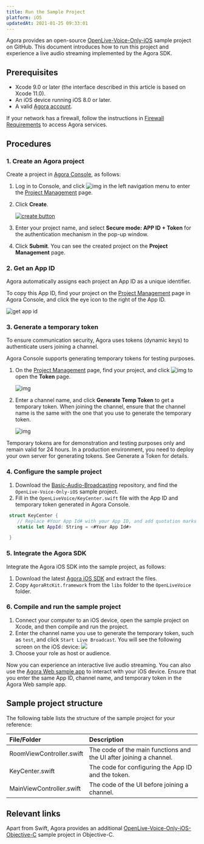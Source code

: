 ```yaml
---
title: Run the Sample Project
platform: iOS
updatedAt: 2021-01-25 09:33:01
---
```

Agora provides an open-source [OpenLive-Voice-Only-iOS](https://github.com/AgoraIO/Basic-Audio-Broadcasting/tree/master/OpenLive-Voice-Only-iOS) sample project on GitHub. This document introduces how to run this project and experience a live audio streaming implemented by the Agora SDK.

## Prerequisites

- Xcode 9.0 or later (the interface described in this article is based on Xcode 11.0).
- An iOS device running iOS 8.0 or later.
- A valid [Agora account](https://docs.agora.io/en/Agora%20Platform/sign_in_and_sign_up).

<div class="alert note">If your network has a firewall, follow the instructions in <a href="https://docs.agora.io/en/Agora%20Platform/firewall?platform=All%20Platforms">Firewall Requirements</a> to access Agora services.</div>

## Procedures
### 1. Create an Agora project

Create a project in [Agora Console](https://console.agora.io/), as follows:

1. Log in to Console, and click ![img](https://web-cdn.agora.io/docs-files/1594283671161) in the left navigation menu to enter the [Project Management](https://console.agora.io/projects) page.

2. Click **Create**.

   [![create button](https://web-cdn.agora.io/docs-files/1594949127367)](https://dashboard.agora.io/projects)

3. Enter your project name, and select **Secure mode: APP ID + Token** for the authentication mechanism in the pop-up window.

4. Click **Submit**. You can see the created project on the **Project Management** page.

### 2. Get an App ID

Agora automatically assigns each project an App ID as a unique identifier.

To copy this App ID, find your project on the [Project Management](https://console.agora.io/projects) page in Agora Console, and click the eye icon to the right of the App ID.

![get app id](https://web-cdn.agora.io/docs-files/1602646621028)



### 3. Generate a temporary token

To ensure communication security, Agora uses tokens (dynamic keys) to authenticate users joining a channel.

Agora Console supports generating temporary tokens for testing purposes.

1. On the [Project Management](https://console.agora.io/projects) page, find your project, and click ![img](https://web-cdn.agora.io/docs-files/1594284775010) to open the **Token** page.

   ![img](https://web-cdn.agora.io/docs-files/1574927794840)

2. Enter a channel name, and click **Generate Temp Token** to get a temporary token. When joining the channel, ensure that the channel name is the same with the one that you use to generate the temporary token.

   ![img](https://web-cdn.agora.io/docs-files/1574928048948)


<div class="alert note">Temporary tokens are for demonstration and testing purposes only and remain valid for 24 hours. In a production environment, you need to deploy your own server for generating tokens. See <a href="token_server">Generate a Token</a > for details.</div>


### 4. Configure the sample project
1. Download the [Basic-Audio-Broadcasting](https://github.com/AgoraIO/Basic-Audio-Broadcasting) repository, and find the `OpenLive-Voice-Only-iOS` sample project.
2. Fill in the  `OpenLiveVoice/KeyCenter.swift` file with the App ID and temporary token generated in Agora Console.
```swift
 struct KeyCenter {
    // Replace #Your App Id# with your App ID, and add quotation marks around it, such as "xxxxxx"
    static let AppId: String = <#Your App Id#>

 }
```


### 5. Integrate the Agora SDK

Integrate the Agora iOS SDK into the sample project, as follows:

1. Download the latest [Agora iOS SDK](./downloads?platform=iOS) and extract the files.
2. Copy `AgoraRtcKit.framework` from the `libs` folder to the `OpenLiveVoice` folder.

### 6. Compile and run the sample project
1. Connect your computer to an iOS device, open the sample project on Xcode, and then compile and run the project.
2. Enter the channel name you use to generate the temporary token, such as `test`, and click `Start Live Broadcast`. You will see the following screen on the iOS device:
![](https://web-cdn.agora.io/docs-files/1605679900695)
3. Choose your role as host or audience.

Now you can experience an interactive live audio streaming. You can also use the [Agora Web sample app](https://webdemo.agora.io/agora-web-showcase/examples/Agora-Web-Tutorial-1to1-Web/) to interact with your iOS device. Ensure that you enter the same App ID, channel name, and temporary token in the Agora Web sample app.
## Sample project structure

The following table lists the structure of the sample project for your reference:

| File/Folder              | Description                                                  |
| :----------------------- | :----------------------------------------------------------- |
| RoomViewController.swift | The code of the main functions and the UI after joining a channel. |
| KeyCenter.swift          | The code for configuring the App ID and the token.           |
| MainViewController.swift | The code of the UI before joining a channel.                 |

## Relevant links
Apart from Swift, Agora provides an additional [OpenLive-Voice-Only-iOS-Objective-C](https://github.com/AgoraIO/Basic-Audio-Broadcasting/tree/master/OpenLive-Voice-Only-iOS-Objective-C) sample project in Objective-C.